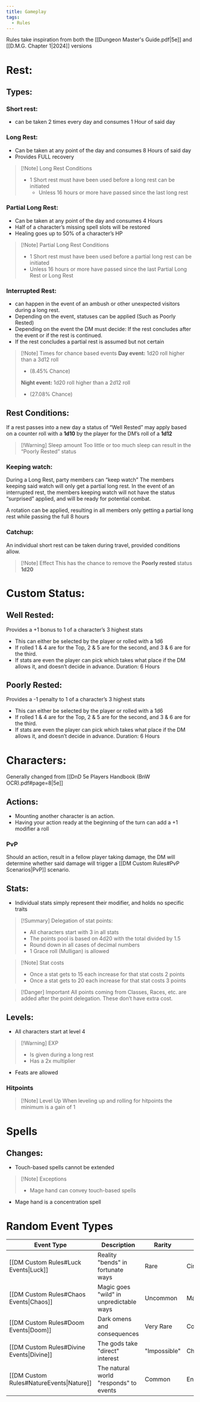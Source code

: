 ```yaml
---
title: Gameplay
tags:
  - Rules
---
```

Rules take inspiration from both the [[Dungeon Master's Guide.pdf|5e]] and [[D.M.G. Chapter 1|2024]] versions

# Rest:

## Types:

### Short rest:
- can be taken 2 times every day and consumes 1 Hour of said day

### Long Rest:
- Can be taken at any point of the day and consumes 8 Hours of said day
- Provides FULL recovery
> [!Note] Long Rest Conditions
> - 1 Short rest must have been used before a long rest can be initiated 
> 	- Unless 16 hours or more have passed since the last long rest

### Partial Long Rest:
- Can be taken at any point of the day and consumes 4 Hours
- Half of a character’s missing spell slots will be restored
- Healing goes up to 50% of a character’s HP
>[!Note] Partial Long Rest Conditions
>- 1 Short rest must have been used before a partial long rest can be initiated
>- Unless 16 hours or more have passed since the last Partial Long Rest or Long Rest

### Interrupted Rest:
- can happen in the event of an ambush or other unexpected visitors during a long rest.
- Depending on the event, statuses can be applied (Such as Poorly Rested)
- Depending on the event the DM must decide:
	If the rest concludes after the event or if the rest is continued.
- If the rest concludes a partial rest is assumed but not certain

> [!Note] Times for chance based events
> **Day event:** 1d20 roll higher than a 3d12 roll
> - (8.45% Chance)
>
> **Night event:** 1d20 roll higher than a 2d12 roll
> - (27.08% Chance)

## Rest Conditions:
If a rest passes into a new day a status of “Well Rested” may apply based on a counter roll with a **1d10** by the player for the DM’s roll of a **1d12**
> [!Warning] Sleep amount
> Too little or too much sleep can result in the “Poorly Rested” status

### Keeping watch:
During a Long Rest, party members can “keep watch” The members keeping said watch will only get a partial long rest. In the event of an interrupted rest, the members keeping watch will not have the status “surprised” applied, and will be ready for potential combat.

A rotation can be applied, resulting in all members only getting a partial long rest while passing the full 8 hours

### Catchup:
An individual short rest can be taken during travel, provided conditions allow.
> [!Note] Effect
> This has the chance to remove the **Poorly rested** status **1d20**

# Custom Status:

## Well Rested:
Provides a +1 bonus to 1 of a character’s 3 highest stats
- This can either be selected by the player or rolled with a 1d6
- If rolled 1 & 4 are for the Top, 2 & 5 are for the second, and 3 & 6 are for the third.
- If stats are even the player can pick which takes what place if the DM allows it, and doesn’t decide in advance.
Duration: 6 Hours

## Poorly Rested:
Provides a -1 penalty to 1 of a character’s 3 highest stats
- This can either be selected by the player or rolled with a 1d6
- If rolled 1 & 4 are for the Top, 2 & 5 are for the second, and 3 & 6 are for the third.
- If stats are even the player can pick which takes what place if the DM allows it, and doesn’t decide in advance.
Duration: 6 Hours

# Characters:
Generally changed from [[DnD 5e Players Handbook (BnW OCR).pdf#page=8|5e]]

## Actions:
- Mounting another character is an action.
- Having your action ready at the beginning of the turn can add a +1 modifier a roll

### PvP
Should an action, result in a fellow player taking damage, the DM will determine whether said damage will trigger a [[DM Custom Rules#PvP Scenarios|PvP]] scenario.

## Stats:
- Individual stats simply represent their modifier, and holds no specific traits
> [!Summary] Delegation of stat points:
> - All characters start with 3 in all stats
>- The points pool is based on 4d20 with the total divided by 1.5
>- Round down in all cases of decimal numbers
> - 1 Grace roll (Mulligan) is allowed

> [!Note] Stat costs
>- Once a stat gets to 15 each increase for that stat costs 2 points
>- Once a stat gets to 20 each increase for that stat costs 3 points

> [!Danger] Important
> All points coming from Classes, Races, etc. are added after the point delegation.
> These don’t have extra cost.

## Levels:
- All characters start at level 4
> [!Warning] EXP
>- Is given during a long rest
>- Has a 2x multiplier
- Feats are allowed

### Hitpoints
> [!Note] Level Up
> When leveling up and rolling for hitpoints the minimum is a gain of 1

# Spells

## Changes:
- Touch-based spells cannot be extended
> [!Note] Exceptions
>- Mage hand can convey touch-based spells
- Mage hand is a concentration spell

# Random Event Types

| Event Type                                | Description                             | Rarity       | Primary Impact        |
| ----------------------------------------- | --------------------------------------- | ------------ | --------------------- |
| [[DM Custom Rules#Luck Events\|Luck]]     | Reality "bends" in fortunate ways       | Rare         | Circumstantial/Social |
| [[DM Custom Rules#Chaos Events\|Chaos]]   | Magic goes "wild" in unpredictable ways | Uncommon     | Magical/Environmental |
| [[DM Custom Rules#Doom Events\|Doom]]     | Dark omens and consequences             | Very Rare    | Combat/Story          |
| [[DM Custom Rules#Divine Events\|Divine]] | The gods take "direct" interest         | "Impossible" | Character/Plot        |
| [[DM Custom Rules#NatureEvents\|Nature]]  | The natural world "responds" to events  | Common       | Environmental/Travel  |
